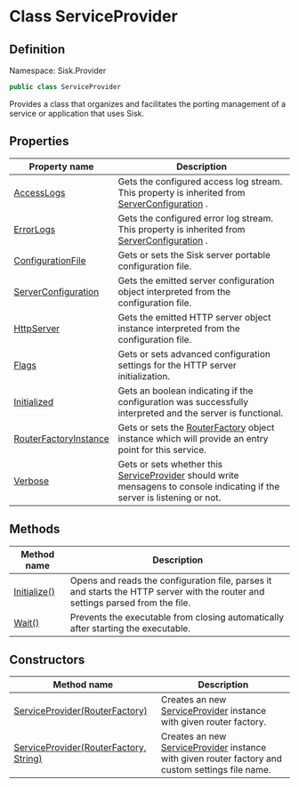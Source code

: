 # Class ServiceProvider

## Definition
Namespace: Sisk.Provider

```csharp
public class ServiceProvider
```

Provides a class that organizes and facilitates the porting management of a service or application that uses Sisk.

## Properties

| Property name | Description |
| --- | --- |
| [AccessLogs](/spec/Sisk/Provider/ServiceProvider/AccessLogs) | Gets the configured access log stream. This property is inherited from [ServerConfiguration](/spec/Sisk/Provider/ServiceProvider/ServerConfiguration) . | 
| [ErrorLogs](/spec/Sisk/Provider/ServiceProvider/ErrorLogs) | Gets the configured error log stream. This property is inherited from [ServerConfiguration](/spec/Sisk/Provider/ServiceProvider/ServerConfiguration) . | 
| [ConfigurationFile](/spec/Sisk/Provider/ServiceProvider/ConfigurationFile) | Gets or sets the Sisk server portable configuration file. | 
| [ServerConfiguration](/spec/Sisk/Provider/ServiceProvider/ServerConfiguration) | Gets the emitted server configuration object interpreted from the configuration file. | 
| [HttpServer](/spec/Sisk/Provider/ServiceProvider/HttpServer) | Gets the emitted HTTP server object instance interpreted from the configuration file. | 
| [Flags](/spec/Sisk/Provider/ServiceProvider/Flags) | Gets or sets advanced configuration settings for the HTTP server initialization. | 
| [Initialized](/spec/Sisk/Provider/ServiceProvider/Initialized) | Gets an boolean indicating if the configuration was successfully interpreted and the server is functional. | 
| [RouterFactoryInstance](/spec/Sisk/Provider/ServiceProvider/RouterFactoryInstance) | Gets or sets the [RouterFactory](/spec/Sisk/Core/Routing/RouterFactory) object instance which will provide an entry point for this service. | 
| [Verbose](/spec/Sisk/Provider/ServiceProvider/Verbose) | Gets or sets whether this [ServiceProvider](/spec/Sisk/Provider/ServiceProvider) should write mensagens to console indicating if the server is listening or not. | 

## Methods

| Method name | Description |
| --- | --- |
| [Initialize()](/spec/Sisk/Provider/ServiceProvider/Initialize--) | Opens and reads the configuration file, parses it and starts the HTTP server with the router and settings parsed from the file. | 
| [Wait()](/spec/Sisk/Provider/ServiceProvider/Wait--) | Prevents the executable from closing automatically after starting the executable. | 

## Constructors

| Method name | Description |
| --- | --- |
| [ServiceProvider(RouterFactory)](/spec/Sisk/Provider/ServiceProvider/_ctor--RouterFactory) | Creates an new [ServiceProvider](/spec/Sisk/Provider/ServiceProvider) instance with given router factory. | 
| [ServiceProvider(RouterFactory, String)](/spec/Sisk/Provider/ServiceProvider/_ctor--RouterFactory-String) | Creates an new [ServiceProvider](/spec/Sisk/Provider/ServiceProvider) instance with given router factory and custom settings file name. | 

